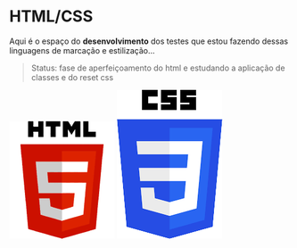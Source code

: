 <h1>HTML/CSS</h1>
<p>Aqui é o espaço do <b>desenvolvimento</b> dos testes que estou fazendo dessas linguagens de marcação e estilização...</p>

> Status: fase de aperfeiçoamento do html e estudando a aplicação de classes e do reset css

![Logo do HTML](https://github.com/Goestoso/HTML_CSS/blob/html/html.png)
![Logo do CSS](https://github.com/Goestoso/HTML_CSS/blob/html/css.png)




